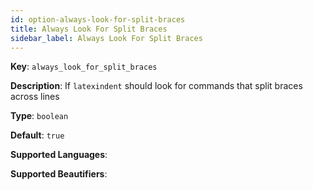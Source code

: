 ```yaml
---
id: option-always-look-for-split-braces
title: Always Look For Split Braces
sidebar_label: Always Look For Split Braces
---
```

**Key**: `always_look_for_split_braces`

**Description**: If `latexindent` should look for commands that split braces across lines

**Type**: `boolean`

**Default**: `true`

**Supported Languages**: 

**Supported Beautifiers**: 
